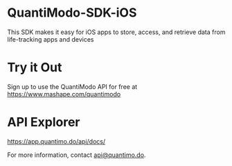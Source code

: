 # QuantiModo-SDK-iOS
This SDK makes it easy for iOS apps to store, access, and retrieve data from life-tracking apps and devices

# Try it Out
Sign up to use the QuantiModo API for free at https://www.mashape.com/quantimodo

# API Explorer
https://app.quantimo.do/api/docs/

For more information, contact api@quantimo.do.
